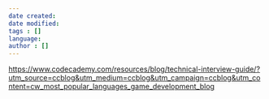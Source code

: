 ```yaml
---
date created: 
date modified: 
tags : []
language: 
author : []
---
```


https://www.codecademy.com/resources/blog/technical-interview-guide/?utm_source=ccblog&utm_medium=ccblog&utm_campaign=ccblog&utm_content=cw_most_popular_languages_game_development_blog